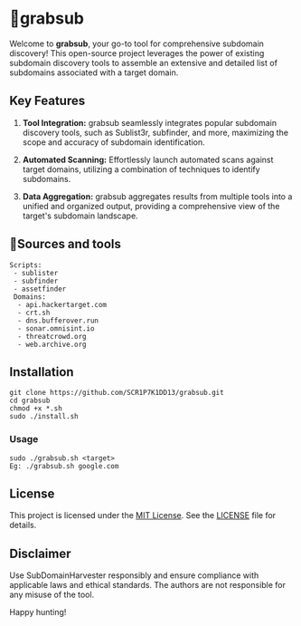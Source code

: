 # 🔎grabsub
Welcome to **grabsub**, your go-to tool for comprehensive subdomain discovery! This open-source project leverages the power of existing subdomain discovery tools to assemble an extensive and detailed list of subdomains associated with a target domain.

## Key Features

1. **Tool Integration:** grabsub seamlessly integrates popular subdomain discovery tools, such as Sublist3r, subfinder, and more, maximizing the scope and accuracy of subdomain identification.

2. **Automated Scanning:** Effortlessly launch automated scans against target domains, utilizing a combination of techniques to identify subdomains.
   
3. **Data Aggregation:** grabsub aggregates results from multiple tools into a unified and organized output, providing a comprehensive view of the target's subdomain landscape.

## 🔧Sources and tools 

```
Scripts:
 - sublister
 - subfinder
 - assetfinder
 Domains:
  - api.hackertarget.com
  - crt.sh
  - dns.bufferover.run
  - sonar.omnisint.io
  - threatcrowd.org
  - web.archive.org
```
## Installation
```
git clone https://github.com/SCR1P7K1DD13/grabsub.git
cd grabsub
chmod +x *.sh
sudo ./install.sh
```

### Usage

``` 
sudo ./grabsub.sh <target>
Eg: ./grabsub.sh google.com
```
## License

This project is licensed under the [MIT License](LICENSE). See the [LICENSE](LICENSE) file for details.

## Disclaimer

Use SubDomainHarvester responsibly and ensure compliance with applicable laws and ethical standards. The authors are not responsible for any misuse of the tool.

Happy hunting!
